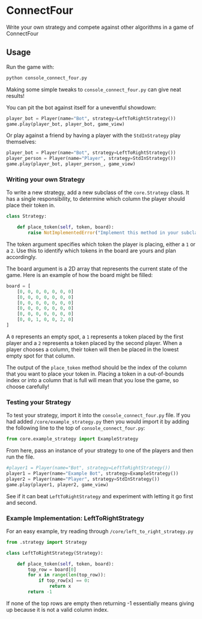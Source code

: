 # ConnectFour

Write your own strategy and compete against other algorithms in a game of ConnectFour

## Usage

Run the game with:
```python
python console_connect_four.py
```

Making some simple tweaks to `console_connect_four.py` can give neat results!

You can pit the bot against itself for a uneventful showdown:
```python
player_bot = Player(name="Bot", strategy=LeftToRightStrategy())
game.play(player_bot, player_bot, game_view)
```

Or play against a friend by having a player with the `StdInStrategy` play themselves:
```python
player_bot = Player(name="Bot", strategy=LeftToRightStrategy())
player_person = Player(name="Player", strategy=StdInStrategy())
game.play(player_bot, player_person_, game_view)
```

### Writing your own Strategy

To write a new strategy, add a new subclass of the `core.Strategy` class. It has a single responsibility, to determine which column the player should place their token in.
```python
class Strategy:

    def place_token(self, token, board):
        raise NotImplementedError("Implement this method in your subclass.")
```
The token argument specifies which token the player is placing, either a `1` or a `2`. Use this to identify which tokens in the board are yours and plan accordingly.

The board argument is a 2D array that represents the current state of the game. Here is an example of how the board might be filled:
```python
board = [
	[0, 0, 0, 0, 0, 0, 0]
	[0, 0, 0, 0, 0, 0, 0]
	[0, 0, 0, 0, 0, 0, 0]
	[0, 0, 0, 0, 0, 0, 0]
	[0, 0, 0, 0, 0, 0, 0]
	[0, 0, 1, 0, 0, 2, 0]
]
```
A `0` represents an empty spot, a `1` represents a token placed by the first player and a `2` represents a token placed by the second player. When a player chooses a column, their token will then be placed in the lowest empty spot for that column.

The output of the `place_token` method should be the index of the column that you want to place your token in. Placing a token in a out-of-bounds index or into a column that is full will mean that you lose the game, so choose carefully!

### Testing your Strategy

To test your strategy, import it into the `console_connect_four.py` file. If you had added `/core/example_strategy.py` then you would import it by adding the following line to the top of `console_connect_four.py`:
```python
from core.example_strategy import ExampleStrategy
```

From here, pass an instance of your strategy to one of the players and then run the file.
```python
#player1 = Player(name="Bot", strategy=LeftToRightStrategy())
player1 = Player(name="Example Bot", strategy=ExampleStrategy())
player2 = Player(name="Player", strategy=StdInStrategy())
game.play(player1, player2, game_view)
```

See if it can beat `LeftToRightStrategy` and experiment with letting it go first and second.

### Example Implementation: LeftToRightStrategy

For an easy example, try reading through `/core/left_to_right_strategy.py`
```python
from .strategy import Strategy

class LeftToRightStrategy(Strategy):

    def place_token(self, token, board):
        top_row = board[0]
        for x in range(len(top_row)):
            if top_row[x] == 0:
                return x
        return -1

```

If none of the top rows are empty then returning -1 essentially means giving up because it is not a valid column index.



